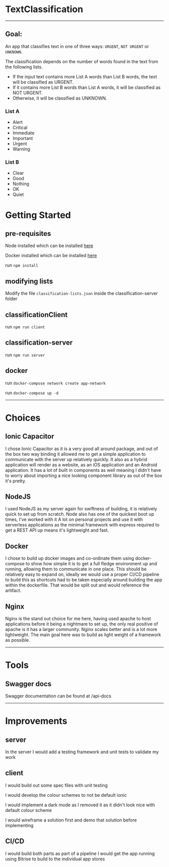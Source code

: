 # TextClassification
---

## Goal:

An app that classifies text in one of three ways: `URGENT`, `NOT URGENT` or `UNKNOWN`.

The classification depends on the number of words found in the text from the following lists. 
 - If the input text contains more List A words than List B words, the text will be classified as URGENT.
 - If it contains more List B words than List A words, it will be classified as NOT URGENT.
 - Otherwise, it will be classified as UNKNOWN.

### List A
- Alert
- Critical
- Immediate
- Important
- Urgent
- Warning

### List B
- Clear
- Good
- Nothing
- OK
- Quiet


# Getting Started

## pre-requisites 
Node installed which can be installed [here](https://nodejs.org/en/download/) 

Docker installed which can be installed [here](https://www.docker.com/) 

run `npm install`


## modifying lists
Modify the file `classification-lists.json` inside the classification-server folder


## classificationClient
run `npm run client`


## classification-server
run `npm run server`


## docker
run `docker-compose network create app-network`

run `docker-compose up -d`


---
# Choices

## Ionic Capacitor
I chose Ionic Capacitor as it is a very good all around package, and out of the box two way binding it allowed me to get a simple application to communicate with the server up relatively quickly. It also as a hybrid application will render as a website, as an iOS application and an Android application. It has a lot of built in components as well meaning I didn't have to worry about importing a nice looking component library as out of the box it's pretty.

## NodeJS
I used NodeJS as my server again for swiftness of building, it is relatively quick to set up from scratch. Node also has one of the quickest boot up times, I've worked with it A lot on personal projects and use it with serverless applications as the minimal framework with express required to get a REST API up means it's lightweight and fast.

## Docker
I chose to build up docker images and co-ordinate them using docker-compose to show how simple it is to get a full fledge environment up and running, allowing them to communicate in one place. This should be relatively easy to expand on, ideally we would use a proper CI/CD pipeline to build this as shortcuts had to be taken especially around building the app within the dockerfile. That would be split out and would reference the artifact.

## Nginx
Nginx is the stand out choice for me here, having used apache to host applications before it being a nightmare to set up, the only real positive of apache is it has a larger community. Nginx scales better and is a lot more lightweight. The main goal here was to build as light weight of a framework as possible.

---
# Tools

## Swagger docs
Swagger documentation can be found at /api-docs


---
# Improvements

## server
In the server I would add a testing framework and unit tests to validate my work

## client
I would build out some spec files with unit testing

I would develop the colour schemes to not be default ionic

I would implement a dark mode as I removed it as it didn't look nice with default colour scheme

I would wireframe a solution first and demo that solution before implementing

## CI/CD
I would build both parts as part of a pipeline
I would get the app running using Bitrise to build to the individual app stores